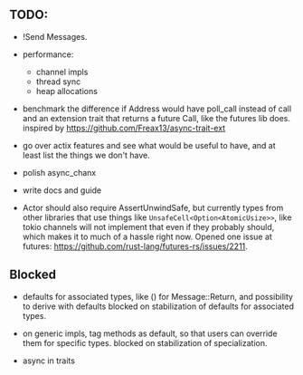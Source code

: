## TODO:

- !Send Messages.

- performance:
  - channel impls
  - thread sync
  - heap allocations

- benchmark the difference if Address would have poll_call instead of call and an extension trait that returns a future Call, like the futures lib does.
  inspired by https://github.com/Freax13/async-trait-ext


- go over actix features and see what would be useful to have, and at least list the things we don't have.
- polish async_chanx
- write docs and guide

- Actor should also require AssertUnwindSafe, but currently types from other libraries that use things like `UnsafeCell<Option<AtomicUsize>>`, like tokio channels will not implement that even if they probably should, which makes it to much of a hassle right now. Opened one issue at futures: https://github.com/rust-lang/futures-rs/issues/2211.



## Blocked

- defaults for associated types, like () for Message::Return, and possibility to derive with defaults
  blocked on stabilization of defaults for associated types.

- on generic impls, tag methods as default, so that users can override them for specific types.
  blocked on stabilization of specialization.

- async in traits
